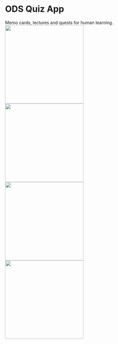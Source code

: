 # ODS Quiz App
Memo cards, lectures and quests for human learning.  
<img src="/screenshots/Screenshot_1582051339.png?raw=true" width="256">
<img src="/screenshots/Screenshot_1582051343.png?raw=true" width="256">
<img src="/screenshots/Screenshot_1582051358.png?raw=true" width="256">
<img src="/screenshots/Screenshot_1582051380.png?raw=true" width="256">